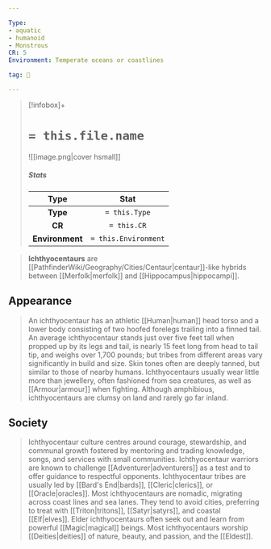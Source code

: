 ```yaml
---

Type:
- aquatic
- humanoid
- Monstrous
CR: 5
Environment: Temperate oceans or coastlines

tag: 👹

---
```


> [!infobox]+
> #  `= this.file.name`
> ![[image.png|cover hsmall]]
> ##### Stats
> Type | Stat |
> :---:|:---:|
> **Type** | `= this.Type` |
> **CR** | `= this.CR` |
> **Environment** | `= this.Environment` |



> **Ichthyocentaurs** are [[PathfinderWiki/Geography/Cities/Centaur|centaur]]-like hybrids between [[Merfolk|merfolk]] and [[Hippocampus|hippocampi]].


## Appearance

> An ichthyocentaur has an athletic [[Human|human]] head torso and a lower body consisting of two hoofed forelegs trailing into a finned tail. An average ichthyocentaur stands just over five feet tall when propped up by its legs and tail, is nearly 15 feet long from head to tail tip, and weighs over 1,700 pounds; but tribes from different areas vary significantly in build and size. Skin tones often are deeply tanned, but similar to those of nearby humans. Ichthyocentaurs usually wear little more than jewellery, often fashioned from sea creatures, as well as [[Armour|armour]] when fighting. Although amphibious, ichthyocentaurs are clumsy on land and rarely go far inland.


## Society

> Ichthyocentaur culture centres around courage, stewardship, and communal growth fostered by mentoring and trading knowledge, songs, and services with small communities. Ichthyocentaur warriors are known to challenge [[Adventurer|adventurers]] as a test and to offer guidance to respectful opponents. Ichthyocentaur tribes are usually led by [[Bard's End|bards]], [[Cleric|clerics]], or [[Oracle|oracles]].
> Most ichthyocentaurs are nomadic, migrating across coast lines and sea lanes. They tend to avoid cities, preferring to treat with [[Triton|tritons]], [[Satyr|satyrs]], and coastal [[Elf|elves]]. Elder ichthyocentaurs often seek out and learn from powerful [[Magic|magical]] beings. Most ichthyocentaurs worship [[Deities|deities]] of nature, beauty, and passion, and the [[Eldest]].







